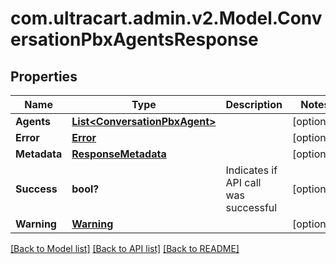 # com.ultracart.admin.v2.Model.ConversationPbxAgentsResponse
## Properties

Name | Type | Description | Notes
------------ | ------------- | ------------- | -------------
**Agents** | [**List&lt;ConversationPbxAgent&gt;**](ConversationPbxAgent.md) |  | [optional] 
**Error** | [**Error**](Error.md) |  | [optional] 
**Metadata** | [**ResponseMetadata**](ResponseMetadata.md) |  | [optional] 
**Success** | **bool?** | Indicates if API call was successful | [optional] 
**Warning** | [**Warning**](Warning.md) |  | [optional] 


[[Back to Model list]](../README.md#documentation-for-models) [[Back to API list]](../README.md#documentation-for-api-endpoints) [[Back to README]](../README.md)

